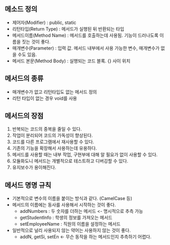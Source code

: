 ## 메소드 정의 
- 제어자(Modifier) : public, static
- 리턴타입(Return Type) : 메서드가 실행된 뒤 반환되는 타입
- 메서드이름(Method Name) : 메서드를 호출하는데 사용됨. 기능이 드러나도록 이름을 짓는 것이 좋다.
- 매개변수(Parameter) : 입력 값. 메서드 내부에서 사용 가능한 변수, 매개변수가 없을 수도 있음.
- 메서드 본문(Method Body) : 실행되는 코드 블록. {} 사이 위치
## 메서드의 종류
- 매개변수가 없고 리턴타입도 없는 메서드 정의
- 리턴 타입이 없는 경우 void를 사용
## 메서드의 장점
1. 반복되는 코드의 중복을 줄일 수 있다.
2. 작업이 분리되어 코드의 가독성이 향상된다.
3. 코드를 다른 프로그램에서 재사용할 수 있다.
4. 기존의 기능을 확장해서 사용하는데 유용하다.
5. 메서드를 사용할 때는 내부 작업, 구현부에 대해 알 필요가 없이 사용할 수 있다.
6. 모듈화도니 메서드는 개별적으로 테스트하고 디버깅할 수 있다.
7. 유지보수가 용이해진다.
## 메서드 명명 규칙
- 기본적으로 변수의 이름을 붙이는 방식과 같다. (CamelCase 등)
- 메서드의 이름에는 동사를 사용해서 시작하는 것이 좋다.
  - addNumbers : 두 숫자를 더하는 메서드 <- 명시적으로 추측 가능
  - getStudentInfo : 학생의 정보를 가져오는 메서드
  - setEmployeeName : 직원의 이름을 설정하는 메서드
- 일반적으로 널리 사용되지 않는 약어는 사용하지 않는 것이 좋다.
  - addN, getSi, setEn <- 무슨 동작을 하는 메서드인지 추측하기 어렵다. 